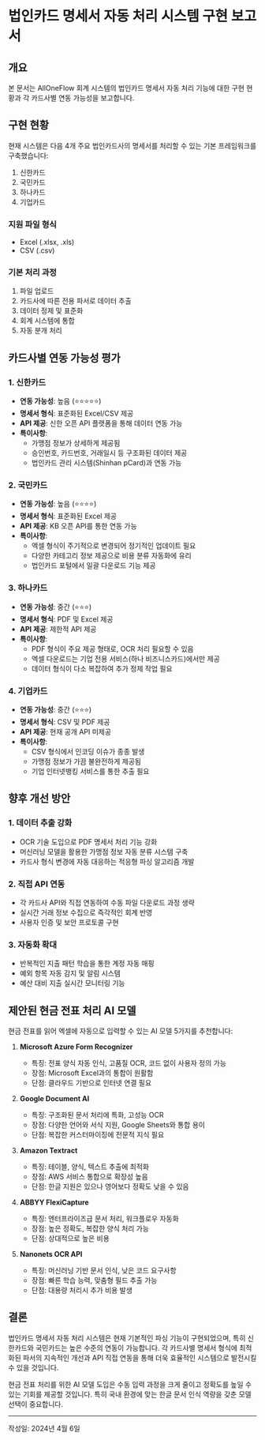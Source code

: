 # 법인카드 명세서 자동 처리 시스템 구현 보고서

## 개요
본 문서는 AllOneFlow 회계 시스템의 법인카드 명세서 자동 처리 기능에 대한 구현 현황과 각 카드사별 연동 가능성을 보고합니다.

## 구현 현황

현재 시스템은 다음 4개 주요 법인카드사의 명세서를 처리할 수 있는 기본 프레임워크를 구축했습니다:
1. 신한카드
2. 국민카드
3. 하나카드
4. 기업카드

### 지원 파일 형식
- Excel (.xlsx, .xls)
- CSV (.csv)

### 기본 처리 과정
1. 파일 업로드
2. 카드사에 따른 전용 파서로 데이터 추출
3. 데이터 정제 및 표준화
4. 회계 시스템에 통합
5. 자동 분개 처리

## 카드사별 연동 가능성 평가

### 1. 신한카드
- **연동 가능성**: 높음 (⭐⭐⭐⭐⭐)
- **명세서 형식**: 표준화된 Excel/CSV 제공
- **API 제공**: 신한 오픈 API 플랫폼을 통해 데이터 연동 가능
- **특이사항**: 
  - 가맹점 정보가 상세하게 제공됨
  - 승인번호, 카드번호, 거래일시 등 구조화된 데이터 제공
  - 법인카드 관리 시스템(Shinhan pCard)과 연동 가능

### 2. 국민카드
- **연동 가능성**: 높음 (⭐⭐⭐⭐)
- **명세서 형식**: 표준화된 Excel 제공
- **API 제공**: KB 오픈 API를 통한 연동 가능
- **특이사항**:
  - 엑셀 형식이 주기적으로 변경되어 정기적인 업데이트 필요
  - 다양한 카테고리 정보 제공으로 비용 분류 자동화에 유리
  - 법인카드 포털에서 일괄 다운로드 기능 제공

### 3. 하나카드
- **연동 가능성**: 중간 (⭐⭐⭐)
- **명세서 형식**: PDF 및 Excel 제공
- **API 제공**: 제한적 API 제공
- **특이사항**:
  - PDF 형식이 주요 제공 형태로, OCR 처리 필요할 수 있음
  - 엑셀 다운로드는 기업 전용 서비스(하나 비즈니스카드)에서만 제공
  - 데이터 형식이 다소 복잡하여 추가 정제 작업 필요

### 4. 기업카드
- **연동 가능성**: 중간 (⭐⭐⭐)
- **명세서 형식**: CSV 및 PDF 제공
- **API 제공**: 현재 공개 API 미제공
- **특이사항**:
  - CSV 형식에서 인코딩 이슈가 종종 발생
  - 가맹점 정보가 가끔 불완전하게 제공됨
  - 기업 인터넷뱅킹 서비스를 통한 추출 필요

## 향후 개선 방안

### 1. 데이터 추출 강화
- OCR 기술 도입으로 PDF 명세서 처리 기능 강화
- 머신러닝 모델을 활용한 가맹점 정보 자동 분류 시스템 구축
- 카드사 형식 변경에 자동 대응하는 적응형 파싱 알고리즘 개발

### 2. 직접 API 연동
- 각 카드사 API와 직접 연동하여 수동 파일 다운로드 과정 생략
- 실시간 거래 정보 수집으로 즉각적인 회계 반영
- 사용자 인증 및 보안 프로토콜 구현

### 3. 자동화 확대
- 반복적인 지출 패턴 학습을 통한 계정 자동 매핑
- 예외 항목 자동 감지 및 알림 시스템
- 예산 대비 지출 실시간 모니터링 기능

## 제안된 현금 전표 처리 AI 모델

현금 전표를 읽어 엑셀에 자동으로 입력할 수 있는 AI 모델 5가지를 추천합니다:

1. **Microsoft Azure Form Recognizer**
   - 특징: 전표 양식 자동 인식, 고품질 OCR, 코드 없이 사용자 정의 가능
   - 장점: Microsoft Excel과의 통합이 원활함
   - 단점: 클라우드 기반으로 인터넷 연결 필요

2. **Google Document AI**
   - 특징: 구조화된 문서 처리에 특화, 고성능 OCR
   - 장점: 다양한 언어와 서식 지원, Google Sheets와 통합 용이
   - 단점: 복잡한 커스터마이징에 전문적 지식 필요

3. **Amazon Textract**
   - 특징: 테이블, 양식, 텍스트 추출에 최적화
   - 장점: AWS 서비스 통합으로 확장성 높음
   - 단점: 한글 지원은 있으나 영어보다 정확도 낮을 수 있음

4. **ABBYY FlexiCapture**
   - 특징: 엔터프라이즈급 문서 처리, 워크플로우 자동화
   - 장점: 높은 정확도, 복잡한 양식 처리 가능
   - 단점: 상대적으로 높은 비용

5. **Nanonets OCR API**
   - 특징: 머신러닝 기반 문서 인식, 낮은 코드 요구사항
   - 장점: 빠른 학습 능력, 맞춤형 필드 추출 가능
   - 단점: 대용량 처리시 추가 비용 발생

## 결론

법인카드 명세서 자동 처리 시스템은 현재 기본적인 파싱 기능이 구현되었으며, 특히 신한카드와 국민카드는 높은 수준의 연동이 가능합니다. 각 카드사별 명세서 형식에 최적화된 파서의 지속적인 개선과 API 직접 연동을 통해 더욱 효율적인 시스템으로 발전시킬 수 있을 것입니다.

현금 전표 처리를 위한 AI 모델 도입은 수동 입력 과정을 크게 줄이고 정확도를 높일 수 있는 기회를 제공할 것입니다. 특히 국내 환경에 맞는 한글 문서 인식 역량을 갖춘 모델 선택이 중요합니다.

---
작성일: 2024년 4월 6일 